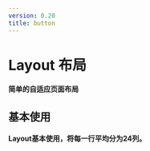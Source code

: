 ```yaml
---
version: 0.20
title: button
---
```

# Layout 布局 <a href="https://github.com/Ningstyle/mzlui-doc/blob/main/src/page/md/layout/md1.md" target="_back" title="您可在Github上编辑此页面"><i class="iconfont m-icon-bianji" style="font-size:25px;color:#0e80eb"></i></a>

#### 简单的自适应页面布局
## 基本使用
#### Layout基本使用，将每一行平均分为24列。
<br/>